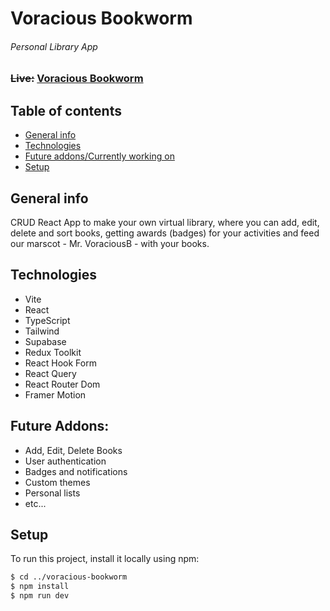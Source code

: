 # Voracious Bookworm

###### Personal Library App

### ~~Live:~~ [Voracious Bookworm]()

## Table of contents

- [General info](#general-info)
- [Technologies](#technologies)
- [Future addons/Currently working on](#future-addons)
- [Setup](#setup)

## General info

CRUD React App to make your own virtual library, where you can add, edit, delete and sort books, getting awards (badges) for your activities and feed our marscot - Mr. VoraciousB - with your books.

## Technologies

- Vite
- React
- TypeScript
- Tailwind
- Supabase
- Redux Toolkit
- React Hook Form
- React Query
- React Router Dom
- Framer Motion

## Future Addons:

- Add, Edit, Delete Books
- User authentication
- Badges and notifications
- Custom themes
- Personal lists
- etc...

## Setup

To run this project, install it locally using npm:

```bash
$ cd ../voracious-bookworm
$ npm install
$ npm run dev
```
